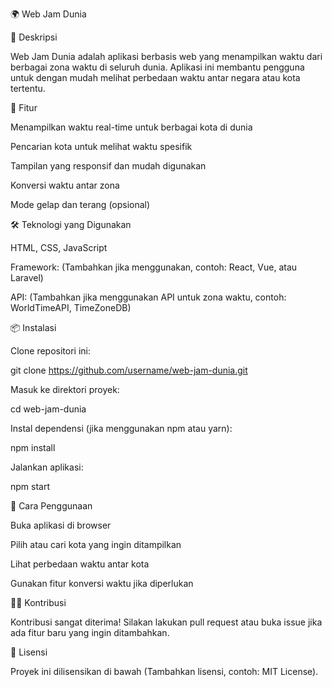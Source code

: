 🌍 Web Jam Dunia

📌 Deskripsi

Web Jam Dunia adalah aplikasi berbasis web yang menampilkan waktu dari berbagai zona waktu di seluruh dunia. Aplikasi ini membantu pengguna untuk dengan mudah melihat perbedaan waktu antar negara atau kota tertentu.

🚀 Fitur

Menampilkan waktu real-time untuk berbagai kota di dunia

Pencarian kota untuk melihat waktu spesifik

Tampilan yang responsif dan mudah digunakan

Konversi waktu antar zona

Mode gelap dan terang (opsional)

🛠️ Teknologi yang Digunakan

HTML, CSS, JavaScript

Framework: (Tambahkan jika menggunakan, contoh: React, Vue, atau Laravel)

API: (Tambahkan jika menggunakan API untuk zona waktu, contoh: WorldTimeAPI, TimeZoneDB)

📦 Instalasi

Clone repositori ini:

git clone https://github.com/username/web-jam-dunia.git

Masuk ke direktori proyek:

cd web-jam-dunia

Instal dependensi (jika menggunakan npm atau yarn):

npm install

Jalankan aplikasi:

npm start

🎯 Cara Penggunaan

Buka aplikasi di browser

Pilih atau cari kota yang ingin ditampilkan

Lihat perbedaan waktu antar kota

Gunakan fitur konversi waktu jika diperlukan

👨‍💻 Kontribusi

Kontribusi sangat diterima! Silakan lakukan pull request atau buka issue jika ada fitur baru yang ingin ditambahkan.

📄 Lisensi

Proyek ini dilisensikan di bawah (Tambahkan lisensi, contoh: MIT License).

